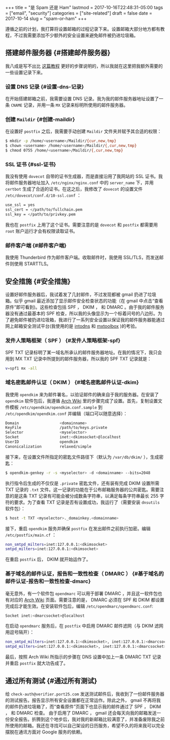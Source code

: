 +++
title = "是 Spam 还是 Ham"
lastmod = 2017-10-16T22:48:31-05:00
tags = ["email", "security"]
categories = ["site-related"]
draft = false
date = 2017-10-14
slug = "spam-or-ham"
+++

遵循之前的计划，我打算将设置邮箱的过程记录下来。设置邮箱大部分地方都有教程，不过我需要添加不少额外的安全设置来避免邮件被扔进垃圾箱。


## 搭建邮件服务器 {#搭建邮件服务器}

我八成是写不出比 [这篇教程](http://www.netarky.com/programming/arch_linux/Arch_Linux_mail_server_setup_1.html) 更好的步骤说明的，所以我就在这里把我额外需要的一些设置记录下来。


### 设置 DNS 记录 {#设置-dns-记录}

在开始搭建邮箱之前，我需要设置 DNS 记录。我为我的邮件服务器地址设置了一条 `CNAME` 记录，并用一条 `MX` 记录来标明所使用的邮件服务器。


### 创建 `Maildir` {#创建-maildir}

在设置好 `postfix` 之后，我需要手动创建 `Maildir` 文件夹并赋予其合适的权限：

```sh
$ mkdir -p /home/<username>/Maildir/{cur,new,tmp}
$ chown <username> /home/<username>/Maildir/{,cur,new,tmp}
$ chmod 0755 /home/<username>/Maildir/{,cur,new,tmp}
```


### SSL 证书 {#ssl-证书}

我没有使用 `dovecot` 自带的证书生成器，而是直接沿用了我网站的 SSL 证书。我将邮件服务器地址加入 `/etc/nginx/nginx.conf` 中的 `server_name` 下，并用 `certbot` 生成了合适的证书。在这之后，我修改了 `dovecot` 的设置文件 `/etc/dovecot/conf.d/10-ssl.conf` ：

```sh
use_ssl = yes
ssl_cert = </path/to/fullchain.pem
ssl_key = </path/to/privkey.pem
```

我也在 `postfix` 上用了这个证书。需要注意的是 `dovecot` 和 `postfix` 都需要用 `root` 账户运行才会有权限读取证书。


### 邮件客户端 {#邮件客户端}

我使用 Thunderbird 作为邮件客户端。收取邮件时，我使用 SSL/TLS，而发送邮件则使用 STARTTLS。


## 安全措施 {#安全措施}

设置好邮件服务器后，我试着发了几封邮件，不过发现都被 gmail 扔进了垃圾箱。似乎 gmail 最近添加了显示邮件安全检查状态的功能（在 gmail 中点击“查看原件”即可看到)。这些检查包括 SPF ， DKIM ， 和 DMARC 。由于我的邮件服务器没有通过最基本的 SPF 检查，所以我的头像显示为一个标着问号的八边形。为了避免邮件被扔进垃圾箱，我进行了一系列安全设置以保证我的邮件服务器能通过网上邮箱安全测试平台(我使用的是 [intodns](https://intodns.com) 和 [mxtoolbox](https://mxtoolbox.com) )的考验。


### 发件人策略框架（ SPF ） {#发件人策略框架-spf}

SPF TXT 记录标明了某一域名所承认的邮件服务器地址。在我的情况下，我只会用到 MX TXT 记录中所提到的邮件服务器，所以我的 SPF TXT 记录就是：

```sh
v=spf1 mx -all
```


### 域名密匙邮件认证（ DKIM ） {#域名密匙邮件认证-dkim}

我使用 `opendkim` 来为邮件署名，以验证邮件的确来自于我的服务器。在安装了 `opendkim` 软件包后，我遵循 [Arch Wiki](https://wiki.archlinux.org/index.php/OpenDKIM) 里的步骤完成了设置。首先，复制设置文件模板 `/etc/opendkim/opendkim.conf.sample` 到 `/etc/opendkim/opendkim.conf` 并编辑（端口可以随意选择）：

```sh
Domain                  <domainname>
KeyFile                 /path/to/keys.private
Selector                <myselector>
Socket                  inet:<dkimsocket>@localhost
UserID                  opendkim
Canonicalization        relaxed/simple
```

接下来，在设置文件所指定的密匙文件路径下（默认为 `/var/db/dkim/` ），生成密匙：

```sh
$ opendkim-genkey -r -s <myselector> -d <domainname> --bits=2048
```

执行指令后生成的不仅仅是 `.private` 密匙文件，还有装有完成 DKIM 设置所需 TXT 记录的 `.txt` 文件。这一记录的功能在于公布邮箱服务器的公共密匙。需要注意的是这条 TXT 记录有可能会被分成数条字符串，以满足每条字符串最长 255 字符的要求。为了查看 TXT 记录是否有设置成功，我运行了（需要安装 `dnsutils` 软件包）：

```sh
$ host -t TXT <myselector>._domainkey.<domainname>
```

接下，重启 `opendkim` 服务并确保 `postfix` 在发出邮件之前执行加密。编辑 `/etc/postfix/main.cf` ：

```sh
non_smtpd_milters=inet:127.0.0.1:<dkimsocket>
smtpd_milters=inet:127.0.0.1:<dkimsocket>
```

在重启 `postfix` 后， DKIM 就开始运作了。


### 基于域名的邮件认证，报告和一致性检查（ DMARC ） {#基于域名的邮件认证-报告和一致性检查-dmarc}

毫无意外，有一个软件包 `opendmarc` 可以用于部署 DMARC ，并且这一软件包也有对应的 [Arch Wiki](https://wiki.archlinux.org/index.php/OpenDMARC) 页面。需要注意的是， DMARC 必须在 SPF 和 DKIM 都设置完成后才能生效。在安装软件包后，编辑 `/etc/opendmarc/opendmarc.conf`:

```sh
Socket inet:<dmarcsocket>@localhost
```

在启动 `opendmarc` 服务后，在 `postfix` 中启用 DMARC 邮件滤网（与 DKIM 滤网用逗号隔开）：

```sh
non_smtpd_milters=inet:127.0.0.1:<dkimsocket>, inet:127.0.0.1:<dmarcsocket>
smtpd_milters=inet:127.0.0.1:<dkimsocket>, inet:127.0.0.1:<dmarcsocket>
```

最后，按照 Arch Wiki 所指示的步骤在 DNS 设置中加上一条 DMARC TXT 记录并重启 `postfix` 就大功告成了。


## 通过所有测试 {#通过所有测试}

给 `check-auth@verifier.port25.com` 发送测试邮件后，我收到了一份邮件服务器的测试报告。报告显示所有安全设置都在正常运作。除此之外， gmail 不再将我的邮件扔进垃圾箱了，而“查看原件”页面下也显示我的邮件通过了 SPF ， DKIM ， 和 DMARC 检查。 由于启用了 DMARC ， gmail 还会每天向我的邮箱发送一份安全报告。折腾到这个地步后，我对我的新邮箱比较满意了，并准备废除我之前所使用的邮箱。我还在寻找可以自己架设的日历服务，希望不久的将来我可以完全摆脱在通讯方面对 Google 服务的依赖。